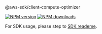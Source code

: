 @aws-sdk/client-compute-optimizer

[![NPM version](https://img.shields.io/npm/v/@aws-sdk/client-compute-optimizer/preview.svg)](https://www.npmjs.com/package/@aws-sdk/client-compute-optimizer)
[![NPM downloads](https://img.shields.io/npm/dm/@aws-sdk/client-compute-optimizer.svg)](https://www.npmjs.com/package/@aws-sdk/client-compute-optimizer)

For SDK usage, please step to [SDK reademe](https://github.com/aws/aws-sdk-js-v3).
